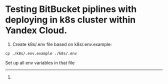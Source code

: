 <h1>Testing BitBucket piplines with deploying in k8s cluster within Yandex Cloud. </h1>

1) Create k8s/.env file based on k8s/.env.example:
```
cp ./k8s/.env.example ./k8s/.env
```
Set up all env variables in that file




---
1) 
